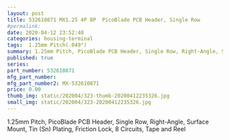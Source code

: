```yaml
---
layout: post
title: 532610871 MX1.25 4P 8P  PicoBlade PCB Header, Single Row
#permalink: 
date: 2020-04-12 23:52:48
categories: housing-terminal
tags:  1.25mm Pitch(.049")
summary: 1.25mm Pitch, PicoBlade PCB Header, Single Row, Right-Angle, Surface Mount, Tin (Sn) Plating, Friction Lock, 8 Circuits, Tape and Reel
published: true 
series: 
part_number: 532610871
mfg_part_number: 
mfg_part_number2: MX-532610871
price: 0.00
thumb_img: static/202004/323-thumb-20200412235326.jpg
small_img: static/202004/323-20200412235326.jpg
---
```



1.25mm Pitch, PicoBlade PCB Header, Single Row, Right-Angle, Surface Mount, Tin (Sn) Plating, Friction Lock, 8 Circuits, Tape and Reel
